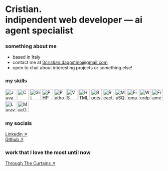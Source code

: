 Cristian.<br>
indipendent web developer — ai agent specialist 
================================================================================================================================

### something about me

* based in Italy
* contact me at [0cristian.dagostino@gmail.com](mailto:0cristian.dagostino@gmail.com?subject=Interest%20in%20your%20work&body=Hi%20Cristian,%0A%0AMy%20name%20is%20...%0Aand%20I%20am%20interested%20in%20...%0A%0AThanks!)
* open to chat about interesting projects or something else!

### my skills

<p align="left">
<a href="https://developer.mozilla.org/en-US/docs/Web/JavaScript" target="_blank" rel="noreferrer"><img style src="https://raw.githubusercontent.com/danielcranney/readme-generator/main/public/icons/skills/javascript.svg" width="35" height="35" alt="JavaScript" /></a>    <a href="https://docs.microsoft.com/en-us/cpp/?view=msvc-170" target="_blank" rel="noreferrer"><img style src="https://raw.githubusercontent.com/danielcranney/readme-generator/main/public/icons/skills/c.svg" width="35" height="35" alt="C" /></a>    <a href="https://git-scm.com/" target="_blank" rel="noreferrer"><img style src="https://raw.githubusercontent.com/danielcranney/readme-generator/main/public/icons/skills/git.svg" width="35" height="35" alt="Git" /></a>    <a href="https://www.php.net/" target="_blank" rel="noreferrer"><img style src="https://raw.githubusercontent.com/danielcranney/readme-generator/main/public/icons/skills/php.svg" width="35" height="35" alt="PHP" /></a>    <a href="https://www.python.org/" target="_blank" rel="noreferrer"><img style src="https://raw.githubusercontent.com/danielcranney/readme-generator/main/public/icons/skills/python.svg" width="35" height="35" alt="Python" /></a>    <a href="https://code.visualstudio.com/" target="_blank" rel="noreferrer"><img style src="https://raw.githubusercontent.com/danielcranney/readme-generator/main/public/icons/skills/visualstudiocode.svg" width="35" height="35" alt="VS Code" /></a>    <a href="https://developer.mozilla.org/en-US/docs/Glossary/HTML5" target="_blank" rel="noreferrer"><img style src="https://raw.githubusercontent.com/danielcranney/readme-generator/main/public/icons/skills/html5.svg" width="35" height="35" alt="HTML5" /></a>    <a href="https://getbootstrap.com/" target="_blank" rel="noreferrer"><img style src="https://raw.githubusercontent.com/danielcranney/readme-generator/main/public/icons/skills/bootstrap.svg" width="35" height="35" alt="Bootstrap" /></a>    <a href="https://reactjs.org/" target="_blank" rel="noreferrer"><img style src="https://raw.githubusercontent.com/danielcranney/readme-generator/main/public/icons/skills/react.svg" width="35" height="35" alt="React" /></a>    <a href="https://www.mysql.com/" target="_blank" rel="noreferrer"><img style src="https://raw.githubusercontent.com/danielcranney/readme-generator/main/public/icons/skills/mysql.svg" width="35" height="35" alt="MySQL" /></a>    <a href="https://www.figma.com/" target="_blank" rel="noreferrer"><img style src="https://raw.githubusercontent.com/danielcranney/readme-generator/main/public/icons/skills/figma.svg" width="35" height="35" alt="Figma" /></a>    <a href="https://wordpress.com" target="_blank" rel="noreferrer"><img style src="https://raw.githubusercontent.com/danielcranney/readme-generator/main/public/icons/skills/wordpress.svg" width="35" height="35" alt="Wordpress" /></a>    <a href="https://framer.com" target="_blank" rel="noreferrer"><img style src="https://raw.githubusercontent.com/danielcranney/readme-generator/main/public/icons/skills/framer.svg" width="35" height="35" alt="Framer" /></a>    <a href="https://laravel.com/" target="_blank" rel="noreferrer"><img style src="https://raw.githubusercontent.com/danielcranney/readme-generator/main/public/icons/skills/laravel.svg" width="35" height="35" alt="Laravel" /></a>    <a href="https://apple.com" target="_blank" rel="noreferrer"><img style src="https://raw.githubusercontent.com/danielcranney/readme-generator/main/public/icons/skills/macos.svg" width="35" height="35" alt="MacOS" /></a>    
</p>

### my socials

<a href="https://www.linkedin.com/in/cristian-dagostino-ai-developer/" target="_blank" rel="noreferrer"> Linkedin ↗ </a>     <br>
<a href="https://github.com/crxtian-hub" target="_blank" rel="noreferrer"> Github ↗ </a>    

### work that I love the most until now

<a href="https://throughthecurtains.vercel.app/" target="_blank" rel="noreferrer"> Through The Curtains ↗ </a>    
